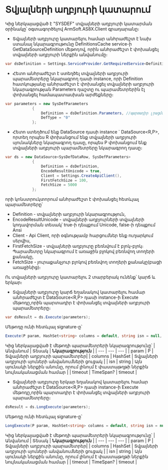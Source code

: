 # Տվյալների աղբյուրի կատարում
Կից ներկայացված է "SYSDEF" տվյալների աղբյուրի կատարման օրինակը՝ օգտագործելով ArmSoft.AS8X.Client գրադարանը։
* Տվյալների աղբյուրը կատարելու համար անհրաժեշտ է նախ ստանալ նկարագրութունը DefinitionsCache service-ի GetDataSourceDefinition մեթոդով, որին անհրաժեշտ է փոխանցել տվյալների աղբյուրի ներքին անվանումը։

``` C#
var dsDefinition = Settings.ServiceProvider.GetRequiredService<DefinitionsCache>().GetDataSourceDefinition("SYSDEF");
```

* Հետո անհրաժեշտ է ստեղծել տվյալների աղբյուրի պարամետրերը նկարագրող դասի instance, որի Definition հատկությանը անհրաժեշտ է փոխանցել տվյալների աղբյուրի նկարագրության Parameters դաշտը ու պարամետրերին էլ փոխանցել համապատասխան արժեքները։

``` C#
var parameters = new SysDefParameters
            {
                Definition = dsDefinition.Parameters, //պարտադիր լրացման
                DefType = "0"
            };
```

* Հետո ստեղծում ենք DataSource դասի instance ` DataSource<R,P>, որտեղ որպես R փոխանցում ենք տվյալների աղբյուրի սյունակները նկարագրող դասը, որպես P փոխանցում ենք տվյալների աղբյուրի պարամետրերը նկարագրող դասը։

``` C#
var ds = new DataSource<SysDefDataRow, SysDefParameters>
            {
                Definition = dsDefinition,
                EncodeResultUnicode = true,
                Client = Settings.CreateApiClient(),
                FirstFetchSize = 100,
                FetchSize = 5000
            };
```
որի կոնստրուկտորում անհրաժեշտ է փոխանցել հետևյալ պարամետրերը՝
* Definition - տվյալների աղբյուրի նկարագրություն,
* EncodeResultUnicode  - տվյալների աղբյուրների տվյալների կոդավորման տեսակ՝ true-ի դեպքում Unicode, false-ի դեպքում Ansi
* Client - Api Client, որի օգնությամբ հարցումներ ենք ուղարկում սերվիս,
* FirstFetchSize - տվյալների աղբյուրը բեռնվում է բլոկ-բլոկ։ Պարամետրը նկարագրում է առաջին բլոկով բեռնվող տողերի քանակը,
* FetchSize - յուրաքանչյուր բլոկով բեռնվող տողերի քանակը(բացի առաջինից)։

Ու տվյալների աղբյուրը կատարելու 2 տարբերակ ունենք՝ կարճ և երկար։

* Տվյալների աղբյուրը կարճ եղանակով կատարելու համար անհրաժեշտ է DataSource<R,P> դասի instance-ի Execute մեթոդը,որին պարտադիր է փոխանցել տվյալների աղբյուրի պարամետրերը։

``` C#
var dsResult = ds.Execute(parameters);
```
Մեթոդը ունի հետևյալ signature-ը՝

``` C#
Execute(P param, HashSet<string> columns = default, string isn = null, TimeSpan? timeout = null)
```
Կից ներկայացված է մեթոդի պարամետրերի նկարագրությունը՝
| Անվանում | Տեսակ | **Նկարագրություն** |
| --- | --- | --- |
| param | P | Տվյալների աղբյուրի  պարամետրեր|
| columns | HashSet<string> | Տվյալների աղբյուրի սյուների անվանումների ցուցակ |
| isn | string | Այն սյունակի ներքին անունը, որում լինում է փաստաթղթի ներքին նույնականացման համար |
| timeout | TimeSpan? | timeout |

* Տվյալների աղբյուրը երկար եղանակով կատարելու համար անհրաժեշտ է DataSource<R,P> դասի instance-ի Execute մեթոդը,որին պարտադիր է փոխանցել տվյալների աղբյուրի պարամետրերը։
``` C#
dsResult = ds.LongExecute(parameters);
```
Մեթոդը ունի հետևյալ signature-ը՝

``` C#
LongExecute(P param, HashSet<string> columns = default, string isn = null, bool handleEvents = false, TimeSpan? timeout = null)
```
Կից ներկայացված է մեթոդի պարամետրերի նկարագրությունը՝
| Անվանում | Տեսակ | **Նկարագրություն** |
| --- | --- | --- |
| param | P | Տվյալների աղբյուրի  պարամետրեր|
| columns | HashSet<string> | Տվյալների աղբյուրի սյուների անվանումների ցուցակ |
| isn | string | Այն սյունակի ներքին անունը, որում լինում է փաստաթղթի ներքին նույնականացման համար |
| timeout | TimeSpan? | timeout |
